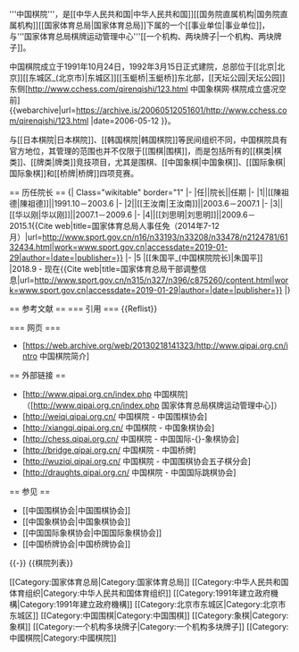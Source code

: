 
'''中国棋院'''，是[[中华人民共和国|中华人民共和国]][[国务院直属机构|国务院直属机构]][[国家体育总局|国家体育总局]]下属的一个[[事业单位|事业单位]]，与'''国家体育总局棋牌运动管理中心'''[[一个机构、两块牌子|一个机构、两块牌子]]。

中国棋院成立于1991年10月24日，1992年3月15日正式建院，总部位于[[北京|北京]][[东城区_(北京市)|东城区]][[玉蜓桥|玉蜓桥]]东北部，[[天坛公园|天坛公园]]东侧<ref>[http://www.cchess.com/qirenqishi/123.html 中国象棋网·棋院成立盛况空前] {{webarchive|url=https://archive.is/20060512051601/http://www.cchess.com/qirenqishi/123.html |date=2006-05-12 }}</ref>。

与[[日本棋院|日本棋院]]、[[韩国棋院|韩国棋院]]等民间组织不同，中国棋院具有官方地位，其管理的范围也并不仅限于[[围棋|围棋]]，而是包括所有的[[棋类|棋类]]、[[牌类|牌类]]竞技项目，尤其是围棋、[[中国象棋|中国象棋]]、[[国际象棋|国际象棋]]和[[桥牌|桥牌]]四项竞赛。

== 历任院长 ==
{| Class="wikitable" border="1" 
|- 
|任||院长||任期
|- 
|1||[[陳祖德|陳祖德]]||1991.10－2003.6
|- 
|2||[[王汝南|王汝南]]||2003.6－2007.1
|- 
|3||[[华以刚|华以刚]]||2007.1－2009.6
|- 
|4||[[刘思明|刘思明]]||2009.6－2015.1<ref>{{Cite web|title=国家体育总局人事任免（2014年7-12月）|url=http://www.sport.gov.cn/n16/n33193/n33208/n33478/n2124781/6132434.html|work=www.sport.gov.cn|accessdate=2019-01-29|author=|date=|publisher=}}</ref>
|-
|5
|[[朱国平_(中国棋院院长)|朱国平]]
|2018.9 - 现在<ref>{{Cite web|title=国家体育总局干部调整信息|url=http://www.sport.gov.cn/n315/n327/n396/c875260/content.html|work=www.sport.gov.cn|accessdate=2019-01-29|author=|date=|publisher=}}</ref>
|}

== 参考文献 ==
=== 引用 ===
{{Reflist}}

=== 网页 ===
* [https://web.archive.org/web/20130218141323/http://www.qipai.org.cn/intro 中国棋院简介]

== 外部链接 ==
* [http://www.qipai.org.cn/index.php 中国棋院]（[http://www.qipai.org.cn/index.php 国家体育总局棋牌运动管理中心]）
* [http://weiqi.qipai.org.cn/ 中国棋院 - 中国围棋协会]
* [http://xiangqi.qipai.org.cn/ 中国棋院 - 中国象棋协会]
* [http://chess.qipai.org.cn/ 中国棋院 - 中国国际-{}-象棋协会]
* [http://bridge.qipai.org.cn/ 中国棋院 - 中国桥牌]
* [http://wuziqi.qipai.org.cn/ 中国棋院 - 中国围棋协会五子棋分会]
* [http://draughts.qipai.org.cn/ 中国棋院 - 中国国际跳棋协会]

== 参见 ==
* [[中国围棋协会|中国围棋协会]]
* [[中国象棋协会|中国象棋协会]]
* [[中国国际象棋协会|中国国际象棋协会]]
* [[中国桥牌协会|中国桥牌协会]]

{{-}}
{{棋院列表}}

[[Category:国家体育总局|Category:国家体育总局]]
[[Category:中华人民共和国体育组织|Category:中华人民共和国体育组织]]
[[Category:1991年建立政府機構|Category:1991年建立政府機構]]
[[Category:北京市东城区|Category:北京市东城区]]
[[Category:中国围棋|Category:中国围棋]]
[[Category:象棋|Category:象棋]]
[[Category:一个机构多块牌子|Category:一个机构多块牌子]]
[[Category:中國棋院|Category:中國棋院]]
